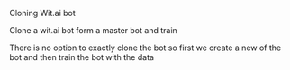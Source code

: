 Cloning Wit.ai bot

Clone a wit.ai bot form a master bot and train

There is no option to exactly clone the bot so first we create a new of the bot and then 
train the bot with the data

